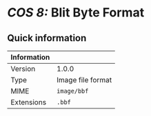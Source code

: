 # *COS 8:* Blit Byte Format

## Quick information
| Information |                           |
| ----------- | ------------------------- |
| Version     | 1.0.0                     |
| Type        | Image file format         |
| MIME        | `image/bbf`               |
| Extensions  | `.bbf`                    |